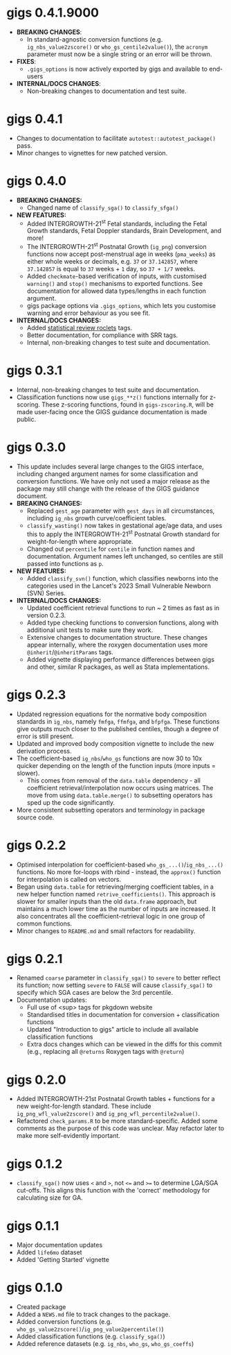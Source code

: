 # gigs 0.4.1.9000

* **BREAKING CHANGES**:
  * In standard-agnostic conversion functions (e.g. `ig_nbs_value2zscore()` or
    `who_gs_centile2value()`), the `acronym` parameter must now be a single
    string or an error will be thrown.
* **FIXES**:
  * `.gigs_options` is now actively exported by gigs and available to end-users
* **INTERNAL/DOCS CHANGES**:
  * Non-breaking changes to documentation and test suite.
 
# gigs 0.4.1

* Changes to documentation to facilitate `autotest::autotest_package()` pass.
* Minor changes to vignettes for new patched version.

# gigs 0.4.0

* **BREAKING CHANGES:**
  * Changed name of `classify_sga()` to `classify_sfga()`
* **NEW FEATURES:** 
  * Added INTERGROWTH-21<sup>st</sup> Fetal standards, including the Fetal Growth 
    standards, Fetal Doppler standards, Brain Development, and more!
  * The INTERGROWTH-21<sup>st</sup> Postnatal Growth (`ig_png`) 
    conversion functions now accept post-menstrual age in weeks (`pma_weeks`) as
    either whole weeks or decimals, e.g. `37` or `37.142857`, where `37.142857`
    is equal to `37` weeks + `1` day, so `37 + 1/7` weeks.
  * Added `checkmate`-based verification of inputs, with customised `warning()`
    and `stop()` mechanisms to exported functions. See documentation for allowed
    data types/lengths in each function argument.
  * gigs package options via `.gigs_options`, which lets you customise warning
    and error behaviour as you see fit.
* **INTERNAL/DOCS CHANGES:**
  * Added [statistical review roclets](https://docs.ropensci.org/srr/) tags.
  * Better documentation, for compliance with SRR tags.
  * Internal, non-breaking changes to test suite and documentation.

# gigs 0.3.1
* Internal, non-breaking changes to test suite and documentation.
* Classification functions now use `gigs_**z()` functions internally for z-scoring. These z-scoring functions, found in `gigs-zscoring.R`, will be made user-facing once the GIGS guidance documentation is made public.

# gigs 0.3.0
* This update includes several large changes to the GIGS interface, including
  changed argument names for some classification and conversion functions. We
  have only not used a major release as the package may still change with the 
  release of the GIGS guidance document.
* **BREAKING CHANGES:**
  * Replaced `gest_age` parameter with `gest_days` in all circumstances, 
    including `ig_nbs` growth curve/coefficient tables.
  * `classify_wasting()` now takes in gestational age/age data, and uses this to
    apply the INTERGROWTH-21<sup>st</sup> Postnatal Growth standard for 
    weight-for-length where appropriate.
  * Changed out `percentile` for `centile` in function names and documentation.
    Argument names left unchanged, so centiles are still passed into functions 
    as `p`.
* **NEW FEATURES:**
  * Added `classify_svn()` function, which classifies newborns into the 
    categories used in the Lancet's 2023 Small Vulnerable Newborn (SVN) Series.
* **INTERNAL/DOCS CHANGES:**
  * Updated coefficient retrieval functions to run ~ 2 times as fast as in 
    version 0.2.3. 
  * Added type checking functions to conversion functions, along with additional
    unit tests to make sure they work. 
  * Extensive changes to documentation structure. These changes appear 
    internally, where the roxygen documentation uses more 
    `@inherit`/`@inheritParams` tags. 
  * Added vignette displaying performance differences between gigs and other,
    similar R packages, as well as Stata implementations.

# gigs 0.2.3
* Updated regression equations for the normative body composition standards in 
  `ig_nbs`, namely `fmfga`, `ffmfga`, and `bfpfga`. These functions give outputs
  much closer to the published centiles, though a degree of error is still
  present.
* Updated and improved body composition vignette to include the new derivation 
  process.
* The coefficient-based `ig_nbs`/`who_gs` functions are now 30 to 10x quicker 
  depending on the length of the function inputs (more inputs = slower).
  * This comes from removal of the `data.table` dependency - all coefficient 
    retrieval/interpolation now occurs using matrices. The move from using 
    `data.table.merge()` to subsetting operators has sped up the code 
    significantly.
* More consistent subsetting operators and terminology in package source code.

# gigs 0.2.2

* Optimised interpolation for coefficient-based `who_gs_...()`/`ig_nbs_...()` 
  functions. No more for-loops with rbind - instead, the `approx()` function for
  interpolation is called on vectors.
* Began using `data.table` for retrieving/merging coefficient tables, in a new 
  helper function named `retrive_coefficients()`. This approach is slower for 
  smaller inputs than the old `data.frame` approach, but maintains a much lower
  time as the number of inputs are increased. It also concentrates all the 
  coefficient-retrieval logic in one group of common functions.
* Minor changes to `README.md` and small refactors for readability.

# gigs 0.2.1

* Renamed `coarse` parameter in `classify_sga()` to `severe` to better reflect 
  its function; now setting `severe` to `FALSE` will cause `classify_sga()` to
  specify which SGA cases are below the 3rd percentile.
* Documentation updates:
  * Full use of \<sup\> tags for pkgdown website
  * Standardised titles in documentation for conversion + classification 
    functions
  * Updated "Introduction to gigs" article to include all available 
    classification functions
  * Extra docs changes which can be viewed in the diffs for this commit (e.g.,
    replacing all `@returns` Roxygen tags with `@return`)

# gigs 0.2.0

* Added INTERGROWTH-21st Postnatal Growth tables + functions for a new 
  weight-for-length standard. These include `ig_png_wfl_value2zscore()` and 
  `ig_png_wfl_percentile2value()`.
* Refactored `check_params.R` to be more standard-specific. Added some comments
  as the purpose of this code was unclear. May refactor later to make more
  self-evidently important.

# gigs 0.1.2

* `classify_sga()` now uses `<` and `>`, not `<=` and `>=` to determine LGA/SGA
  cut-offs. This aligns this function with the 'correct' methodology for 
  calculating size for GA.

# gigs 0.1.1

* Major documentation updates
* Added `life6mo` dataset
* Added 'Getting Started' vignette

# gigs 0.1.0

* Created package
* Added a `NEWS.md` file to track changes to the package.
* Added conversion functions (e.g. `who_gs_value2zscore()`/`ig_png_value2percentile()`) 
* Added classification functions (e.g. `classify_sga()`)
* Added reference datasets (e.g. `ig_nbs`, `who_gs`, `who_gs_coeffs`)
